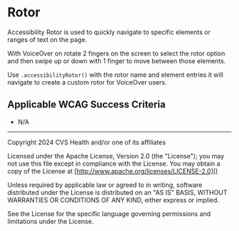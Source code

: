 # Rotor
Accessibility Rotor is used to quickly navigate to specific elements or ranges of text on the page. 

With VoiceOver on rotate 2 fingers on the screen to select the rotor option and then swipe up or down with 1 finger to move between those elements. 

Use `.accessibilityRotor()` with the rotor name and element entries it will navigate to create a custom rotor for VoiceOver users.
    
## Applicable WCAG Success Criteria
- N/A

----

Copyright 2024 CVS Health and/or one of its affiliates

Licensed under the Apache License, Version 2.0 (the "License");
you may not use this file except in compliance with the License.
You may obtain a copy of the License at
[http://www.apache.org/licenses/LICENSE-2.0]()

Unless required by applicable law or agreed to in writing, software
distributed under the License is distributed on an "AS IS" BASIS,
WITHOUT WARRANTIES OR CONDITIONS OF ANY KIND, either express or implied.

See the License for the specific language governing permissions and
limitations under the License.

